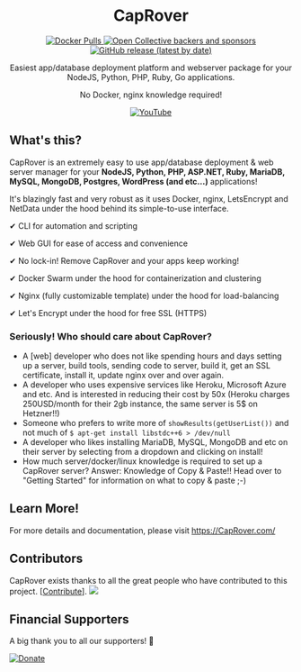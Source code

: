 <div align="center">
<h1>CapRover</h1>
<a href="https://hub.docker.com/r/caprover/caprover/" target="_blank" title="Docker Pulls">
<img src="https://img.shields.io/docker/pulls/caprover/caprover.svg" alt="Docker Pulls"/>
</a>
<a href="https://opencollective.com/caprover#backer" target="_blank" title="Open Collective backers and sponsors">
<img src="https://img.shields.io/opencollective/all/caprover" alt="Open Collective backers and sponsors"/>
</a>
<a href="https://github.com/caprover/caprover/releases" target="_blank" title="GitHub release (latest by date)">
<img src="https://img.shields.io/github/v/release/caprover/caprover" alt="GitHub release (latest by date)"/>
</a>

Easiest app/database deployment platform and webserver package for your NodeJS, Python, PHP, Ruby, Go applications.

No Docker, nginx knowledge required!

<a href="https://youtu.be/VPHEXPfsvyQ" target="_blank" title="YouTube">
<img src="https://raw.githubusercontent.com/caprover/caprover-website/master/graphics/screenshots-video-small.png" alt="YouTube"/>
</a>
</div>

## What's this?

CapRover is an extremely easy to use app/database deployment & web server manager for your **NodeJS, Python, PHP, ASP.NET, Ruby, MariaDB, MySQL, MongoDB, Postgres, WordPress (and etc...)** applications!

It's blazingly fast and very robust as it uses Docker, nginx, LetsEncrypt and NetData under the hood behind its simple-to-use interface.

✔ CLI for automation and scripting

✔ Web GUI for ease of access and convenience

✔ No lock-in! Remove CapRover and your apps keep working!

✔ Docker Swarm under the hood for containerization and clustering

✔ Nginx (fully customizable template) under the hood for load-balancing

✔ Let's Encrypt under the hood for free SSL (HTTPS)

### Seriously! Who should care about CapRover?

-   A [web] developer who does not like spending hours and days setting up a server, build tools, sending code to server, build it, get an SSL certificate, install it, update nginx over and over again.
-   A developer who uses expensive services like Heroku, Microsoft Azure and etc. And is interested in reducing their cost by 50x (Heroku charges 250USD/month for their 2gb instance, the same server is 5$ on Hetzner!!)
-   Someone who prefers to write more of `showResults(getUserList())` and not much of `$ apt-get install libstdc++6 > /dev/null`
-   A developer who likes installing MariaDB, MySQL, MongoDB and etc on their server by selecting from a dropdown and clicking on install!
-   How much server/docker/linux knowledge is required to set up a CapRover server? Answer: Knowledge of Copy & Paste!! Head over to "Getting Started" for information on what to copy & paste ;-)

## Learn More!

For more details and documentation, please visit https://CapRover.com/

## Contributors

CapRover exists thanks to all the great people who have contributed to this project. [[Contribute](CONTRIBUTING.md)].
<a href="https://github.com/caprover/caprover/graphs/contributors"><img src="https://opencollective.com/caprover/contributors.svg?width=690&button=false" /></a>

## Financial Supporters

A big thank you to all our supporters! 🙏

[![Donate](https://opencollective.com/caprover/donate/button.png?color=blue)](https://opencollective.com/caprover#backer)
